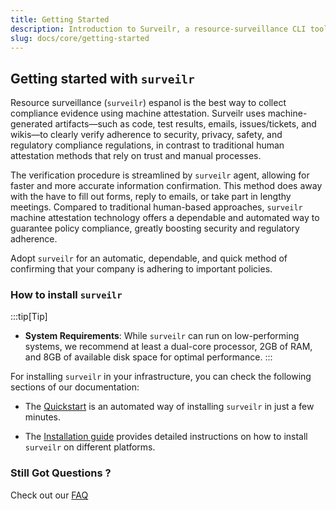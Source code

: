 ```yaml
---
title: Getting Started
description: Introduction to Surveilr, a resource-surveillance CLI tool.
slug: docs/core/getting-started
---
```



## Getting started with `surveilr` 


Resource surveillance (`surveilr`) espanol is the best way to collect compliance evidence using machine attestation. Surveilr uses machine-generated artifacts—such as code, test results, emails, issues/tickets, and wikis—to clearly verify adherence to security, privacy, safety, and regulatory compliance regulations, in contrast to traditional human attestation methods that rely on trust and manual processes.


The verification procedure is streamlined by `surveilr` agent, allowing for faster and more accurate information confirmation. This method does away with the have to fill out forms, reply to emails, or take part in lengthy meetings. Compared to traditional human-based approaches, `surveilr` machine attestation technology offers a dependable and automated way to guarantee policy compliance, greatly boosting security and regulatory adherence.

Adopt `surveilr` for an automatic, dependable, and quick method of confirming that your company is adhering to important policies.


### How to install `surveilr`

:::tip[Tip]

- **System Requirements**: While `surveilr` can run on low-performing systems, we recommend at least a dual-core processor, 2GB of RAM, and 8GB of available disk space for optimal performance.
:::

For installing `surveilr` in your infrastructure, you can check the following sections of our documentation:

* The [Quickstart](/docs/core/installation#quick-start) is an automated way of installing `surveilr` in just a few minutes.
  
* The [Installation guide](/docs/core/installation#installation-guide) provides detailed instructions on how to install `surveilr` on different platforms.
  




### Still Got Questions ?

Check out our [FAQ](https://www.surveilr.com/#faqs)

